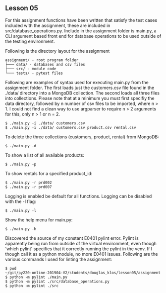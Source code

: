 ## Lesson 05

For this assignment functions have been written that satisfy the test cases included with the assignment, these are included in src/database_operations.py.  Include in the assignment folder is main.py, a CLI argument based front end for database operations to be used outside of the testing environment.  

Following is the directory layout for the assignment
```
assignment/ - root program folder
├─── data/ - databases and csv files
├─── src/ - module code
└─── tests/ - pytest files
```

Following are examples of syntax used for executing main.py from the assignment folder.  The first loads just the customers.csv file found in the ./data/ directory into a MongoDB collection.  The second loads all three files into collections.  Please note that at a minimum you must first specifiy the data directory, followed by n number of csv files to be imported, where n > 1.  I could not find a clean way to use argparser to require n > 2 arguments for this, only n > 1 or n = 2.
```
$ ./main.py -i ./data/ customers.csv
$ ./main.py -i ./data/ customers.csv product.csv rental.csv
```
To delete the three collections (customers, product, rental) from MongoDB:
```
$ ./main.py -d
```
To show a list of all available products:
```
$ ./main.py -p
```
To show rentals for a specified product_id:
```
$ ./main.py -r prd002
$ ./main.py -r prd007
```
Logging is enabled be default for all functions.  Logging can be disabled with the -l flag:
```
$ ./main.py -l
```
Show the help menu for main.py:
```
$ ./main.py -h
```

Discovered the source of my constant E0401 pylint error.  Pylint is apparently
being run from outside of the virtual environment, even though 'which pylint'
specifies that it correctly running the pylint in the venv.  If I though
call it as a python module, no more E0401 issues.  Following are the various commands I used for linting the assignment:

```
$ pwd
~/git/py220-online-201904-V2/students/douglas_klos/lesson05/assignment
$ python -m pylint ./main.py
$ python -m pylint ./src/database_operations.py
$ python -m pylint ./src
```
